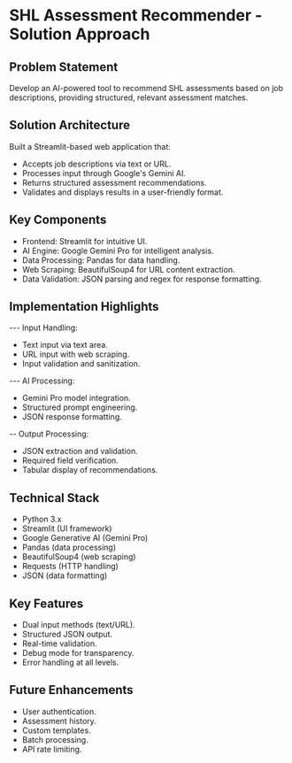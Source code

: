 # SHL Assessment Recommender - Solution Approach

## Problem Statement

Develop an AI-powered tool to recommend SHL assessments based on job descriptions, providing structured, relevant assessment matches.

## Solution Architecture

Built a Streamlit-based web application that:

- Accepts job descriptions via text or URL.
- Processes input through Google's Gemini AI.
- Returns structured assessment recommendations.
- Validates and displays results in a user-friendly format.

## Key Components

- Frontend: Streamlit for intuitive UI.
- AI Engine: Google Gemini Pro for intelligent analysis.
- Data Processing: Pandas for data handling.
- Web Scraping: BeautifulSoup4 for URL content extraction.
- Data Validation: JSON parsing and regex for response formatting.

## Implementation Highlights

--- Input Handling:

- Text input via text area.
- URL input with web scraping.
- Input validation and sanitization.

--- AI Processing:

- Gemini Pro model integration.
- Structured prompt engineering.
- JSON response formatting.

-- Output Processing:

- JSON extraction and validation.
- Required field verification.
- Tabular display of recommendations.

## Technical Stack

- Python 3.x
- Streamlit (UI framework)
- Google Generative AI (Gemini Pro)
- Pandas (data processing)
- BeautifulSoup4 (web scraping)
- Requests (HTTP handling)
- JSON (data formatting)

## Key Features

- Dual input methods (text/URL).
- Structured JSON output.
- Real-time validation.
- Debug mode for transparency.
- Error handling at all levels.

## Future Enhancements

- User authentication.
- Assessment history.
- Custom templates.
- Batch processing.
- API rate limiting.